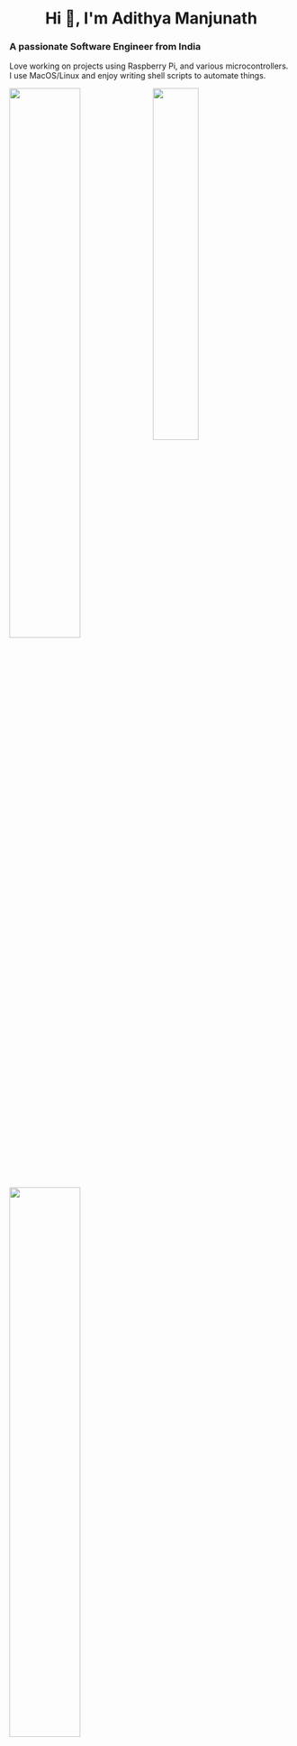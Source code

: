 <h1 align="center">Hi 👋, I'm Adithya Manjunath</h1>
<h3 align="left">A passionate Software Engineer from India</h3>
<p align="left">Love working on projects using Raspberry Pi, and various microcontrollers. </br>I use MacOS/Linux and enjoy writing shell scripts to automate things.</p>
<img align="left" width=50% src = "https://github-readme-stats.vercel.app/api?username=Cr4zySh4rk&show_icons=true&theme=radical" />
<img width=40% src = "https://github-readme-stats.vercel.app/api/top-langs/?username=Cr4zySh4rk&layout=compact&theme=radical" />
<img align="center" width=50% src = "https://github-readme-streak-stats.herokuapp.com/?user=Cr4zySh4rk&theme=radical" />
